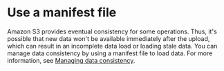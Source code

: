 # Use a manifest file<a name="best-practices-preventing-load-data-errors"></a>

Amazon S3 provides eventual consistency for some operations\. Thus, it's possible that new data won't be available immediately after the upload, which can result in an incomplete data load or loading stale data\. You can manage data consistency by using a manifest file to load data\. For more information, see [Managing data consistency](managing-data-consistency.md)\.